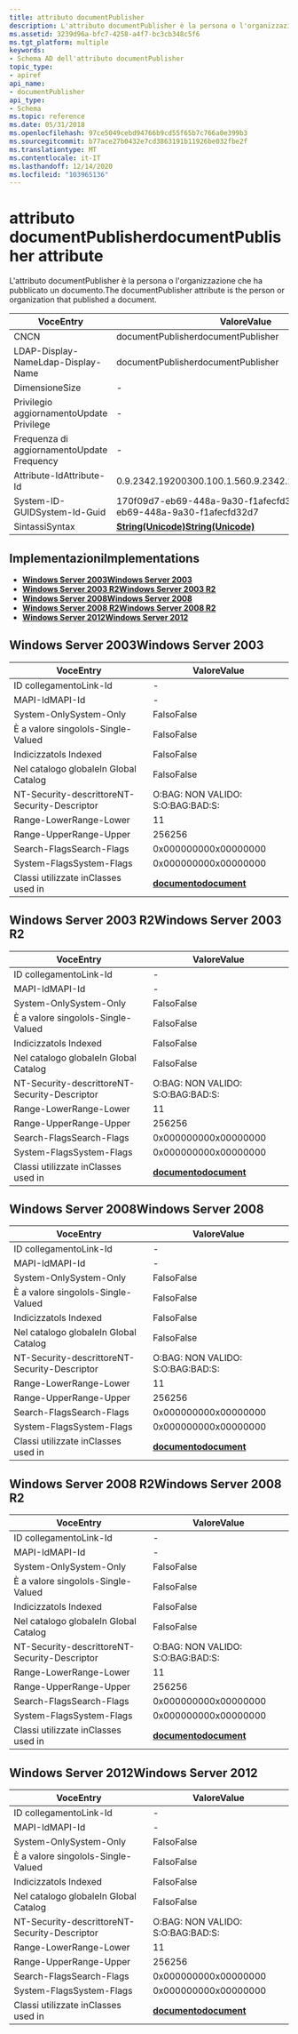 ```yaml
---
title: attributo documentPublisher
description: L'attributo documentPublisher è la persona o l'organizzazione che ha pubblicato un documento.
ms.assetid: 3239d96a-bfc7-4258-a4f7-bc3cb348c5f6
ms.tgt_platform: multiple
keywords:
- Schema AD dell'attributo documentPublisher
topic_type:
- apiref
api_name:
- documentPublisher
api_type:
- Schema
ms.topic: reference
ms.date: 05/31/2018
ms.openlocfilehash: 97ce5049cebd94766b9cd55f65b7c766a0e399b3
ms.sourcegitcommit: b77ace27b0432e7cd3863191b11926be032fbe2f
ms.translationtype: MT
ms.contentlocale: it-IT
ms.lasthandoff: 12/14/2020
ms.locfileid: "103965136"
---
```

# <a name="documentpublisher-attribute"></a><span data-ttu-id="1e07d-104">attributo documentPublisher</span><span class="sxs-lookup"><span data-stu-id="1e07d-104">documentPublisher attribute</span></span>

<span data-ttu-id="1e07d-105">L'attributo documentPublisher è la persona o l'organizzazione che ha pubblicato un documento.</span><span class="sxs-lookup"><span data-stu-id="1e07d-105">The documentPublisher attribute is the person or organization that published a document.</span></span>



| <span data-ttu-id="1e07d-106">Voce</span><span class="sxs-lookup"><span data-stu-id="1e07d-106">Entry</span></span> | <span data-ttu-id="1e07d-107">Valore</span><span class="sxs-lookup"><span data-stu-id="1e07d-107">Value</span></span> |
|-------------------|---------------------------------------------|
| <span data-ttu-id="1e07d-108">CN</span><span class="sxs-lookup"><span data-stu-id="1e07d-108">CN</span></span>                | <span data-ttu-id="1e07d-109">documentPublisher</span><span class="sxs-lookup"><span data-stu-id="1e07d-109">documentPublisher</span></span>                           |
| <span data-ttu-id="1e07d-110">LDAP-Display-Name</span><span class="sxs-lookup"><span data-stu-id="1e07d-110">Ldap-Display-Name</span></span> | <span data-ttu-id="1e07d-111">documentPublisher</span><span class="sxs-lookup"><span data-stu-id="1e07d-111">documentPublisher</span></span>                           |
| <span data-ttu-id="1e07d-112">Dimensione</span><span class="sxs-lookup"><span data-stu-id="1e07d-112">Size</span></span>              | \-                                          |
| <span data-ttu-id="1e07d-113">Privilegio aggiornamento</span><span class="sxs-lookup"><span data-stu-id="1e07d-113">Update Privilege</span></span>  | \-                                          |
| <span data-ttu-id="1e07d-114">Frequenza di aggiornamento</span><span class="sxs-lookup"><span data-stu-id="1e07d-114">Update Frequency</span></span>  | \-                                          |
| <span data-ttu-id="1e07d-115">Attribute-Id</span><span class="sxs-lookup"><span data-stu-id="1e07d-115">Attribute-Id</span></span>      | <span data-ttu-id="1e07d-116">0.9.2342.19200300.100.1.56</span><span class="sxs-lookup"><span data-stu-id="1e07d-116">0.9.2342.19200300.100.1.56</span></span>                  |
| <span data-ttu-id="1e07d-117">System-ID-GUID</span><span class="sxs-lookup"><span data-stu-id="1e07d-117">System-Id-Guid</span></span>    | <span data-ttu-id="1e07d-118">170f09d7-eb69-448a-9a30-f1afecfd32d7</span><span class="sxs-lookup"><span data-stu-id="1e07d-118">170f09d7-eb69-448a-9a30-f1afecfd32d7</span></span>        |
| <span data-ttu-id="1e07d-119">Sintassi</span><span class="sxs-lookup"><span data-stu-id="1e07d-119">Syntax</span></span>            | [<span data-ttu-id="1e07d-120">**String(Unicode)**</span><span class="sxs-lookup"><span data-stu-id="1e07d-120">**String(Unicode)**</span></span>](s-string-unicode.md) |



## <a name="implementations"></a><span data-ttu-id="1e07d-121">Implementazioni</span><span class="sxs-lookup"><span data-stu-id="1e07d-121">Implementations</span></span>

-   [<span data-ttu-id="1e07d-122">**Windows Server 2003**</span><span class="sxs-lookup"><span data-stu-id="1e07d-122">**Windows Server 2003**</span></span>](#windows-server-2003)
-   [<span data-ttu-id="1e07d-123">**Windows Server 2003 R2**</span><span class="sxs-lookup"><span data-stu-id="1e07d-123">**Windows Server 2003 R2**</span></span>](#windows-server-2003-r2)
-   [<span data-ttu-id="1e07d-124">**Windows Server 2008**</span><span class="sxs-lookup"><span data-stu-id="1e07d-124">**Windows Server 2008**</span></span>](#windows-server-2008)
-   [<span data-ttu-id="1e07d-125">**Windows Server 2008 R2**</span><span class="sxs-lookup"><span data-stu-id="1e07d-125">**Windows Server 2008 R2**</span></span>](#windows-server-2008-r2)
-   [<span data-ttu-id="1e07d-126">**Windows Server 2012**</span><span class="sxs-lookup"><span data-stu-id="1e07d-126">**Windows Server 2012**</span></span>](#windows-server-2012)

## <a name="windows-server-2003"></a><span data-ttu-id="1e07d-127">Windows Server 2003</span><span class="sxs-lookup"><span data-stu-id="1e07d-127">Windows Server 2003</span></span>



| <span data-ttu-id="1e07d-128">Voce</span><span class="sxs-lookup"><span data-stu-id="1e07d-128">Entry</span></span> | <span data-ttu-id="1e07d-129">Valore</span><span class="sxs-lookup"><span data-stu-id="1e07d-129">Value</span></span> |
|------------------------|-------------------------------------------|
| <span data-ttu-id="1e07d-130">ID collegamento</span><span class="sxs-lookup"><span data-stu-id="1e07d-130">Link-Id</span></span>                | \-                                        |
| <span data-ttu-id="1e07d-131">MAPI-Id</span><span class="sxs-lookup"><span data-stu-id="1e07d-131">MAPI-Id</span></span>                | \-                                        |
| <span data-ttu-id="1e07d-132">System-Only</span><span class="sxs-lookup"><span data-stu-id="1e07d-132">System-Only</span></span>            | <span data-ttu-id="1e07d-133">Falso</span><span class="sxs-lookup"><span data-stu-id="1e07d-133">False</span></span>                                     |
| <span data-ttu-id="1e07d-134">È a valore singolo</span><span class="sxs-lookup"><span data-stu-id="1e07d-134">Is-Single-Valued</span></span>       | <span data-ttu-id="1e07d-135">Falso</span><span class="sxs-lookup"><span data-stu-id="1e07d-135">False</span></span>                                     |
| <span data-ttu-id="1e07d-136">Indicizzato</span><span class="sxs-lookup"><span data-stu-id="1e07d-136">Is Indexed</span></span>             | <span data-ttu-id="1e07d-137">Falso</span><span class="sxs-lookup"><span data-stu-id="1e07d-137">False</span></span>                                     |
| <span data-ttu-id="1e07d-138">Nel catalogo globale</span><span class="sxs-lookup"><span data-stu-id="1e07d-138">In Global Catalog</span></span>      | <span data-ttu-id="1e07d-139">Falso</span><span class="sxs-lookup"><span data-stu-id="1e07d-139">False</span></span>                                     |
| <span data-ttu-id="1e07d-140">NT-Security-descrittore</span><span class="sxs-lookup"><span data-stu-id="1e07d-140">NT-Security-Descriptor</span></span> | <span data-ttu-id="1e07d-141">O:BAG: NON VALIDO: S:</span><span class="sxs-lookup"><span data-stu-id="1e07d-141">O:BAG:BAD:S:</span></span>                              |
| <span data-ttu-id="1e07d-142">Range-Lower</span><span class="sxs-lookup"><span data-stu-id="1e07d-142">Range-Lower</span></span>            | <span data-ttu-id="1e07d-143">1</span><span class="sxs-lookup"><span data-stu-id="1e07d-143">1</span></span>                                         |
| <span data-ttu-id="1e07d-144">Range-Upper</span><span class="sxs-lookup"><span data-stu-id="1e07d-144">Range-Upper</span></span>            | <span data-ttu-id="1e07d-145">256</span><span class="sxs-lookup"><span data-stu-id="1e07d-145">256</span></span>                                       |
| <span data-ttu-id="1e07d-146">Search-Flags</span><span class="sxs-lookup"><span data-stu-id="1e07d-146">Search-Flags</span></span>           | <span data-ttu-id="1e07d-147">0x00000000</span><span class="sxs-lookup"><span data-stu-id="1e07d-147">0x00000000</span></span>                                |
| <span data-ttu-id="1e07d-148">System-Flags</span><span class="sxs-lookup"><span data-stu-id="1e07d-148">System-Flags</span></span>           | <span data-ttu-id="1e07d-149">0x00000000</span><span class="sxs-lookup"><span data-stu-id="1e07d-149">0x00000000</span></span>                                |
| <span data-ttu-id="1e07d-150">Classi utilizzate in</span><span class="sxs-lookup"><span data-stu-id="1e07d-150">Classes used in</span></span>        | [<span data-ttu-id="1e07d-151">**documento**</span><span class="sxs-lookup"><span data-stu-id="1e07d-151">**document**</span></span>](c-document.md)<br/> |



## <a name="windows-server-2003-r2"></a><span data-ttu-id="1e07d-152">Windows Server 2003 R2</span><span class="sxs-lookup"><span data-stu-id="1e07d-152">Windows Server 2003 R2</span></span>



| <span data-ttu-id="1e07d-153">Voce</span><span class="sxs-lookup"><span data-stu-id="1e07d-153">Entry</span></span> | <span data-ttu-id="1e07d-154">Valore</span><span class="sxs-lookup"><span data-stu-id="1e07d-154">Value</span></span> |
|------------------------|-------------------------------------------|
| <span data-ttu-id="1e07d-155">ID collegamento</span><span class="sxs-lookup"><span data-stu-id="1e07d-155">Link-Id</span></span>                | \-                                        |
| <span data-ttu-id="1e07d-156">MAPI-Id</span><span class="sxs-lookup"><span data-stu-id="1e07d-156">MAPI-Id</span></span>                | \-                                        |
| <span data-ttu-id="1e07d-157">System-Only</span><span class="sxs-lookup"><span data-stu-id="1e07d-157">System-Only</span></span>            | <span data-ttu-id="1e07d-158">Falso</span><span class="sxs-lookup"><span data-stu-id="1e07d-158">False</span></span>                                     |
| <span data-ttu-id="1e07d-159">È a valore singolo</span><span class="sxs-lookup"><span data-stu-id="1e07d-159">Is-Single-Valued</span></span>       | <span data-ttu-id="1e07d-160">Falso</span><span class="sxs-lookup"><span data-stu-id="1e07d-160">False</span></span>                                     |
| <span data-ttu-id="1e07d-161">Indicizzato</span><span class="sxs-lookup"><span data-stu-id="1e07d-161">Is Indexed</span></span>             | <span data-ttu-id="1e07d-162">Falso</span><span class="sxs-lookup"><span data-stu-id="1e07d-162">False</span></span>                                     |
| <span data-ttu-id="1e07d-163">Nel catalogo globale</span><span class="sxs-lookup"><span data-stu-id="1e07d-163">In Global Catalog</span></span>      | <span data-ttu-id="1e07d-164">Falso</span><span class="sxs-lookup"><span data-stu-id="1e07d-164">False</span></span>                                     |
| <span data-ttu-id="1e07d-165">NT-Security-descrittore</span><span class="sxs-lookup"><span data-stu-id="1e07d-165">NT-Security-Descriptor</span></span> | <span data-ttu-id="1e07d-166">O:BAG: NON VALIDO: S:</span><span class="sxs-lookup"><span data-stu-id="1e07d-166">O:BAG:BAD:S:</span></span>                              |
| <span data-ttu-id="1e07d-167">Range-Lower</span><span class="sxs-lookup"><span data-stu-id="1e07d-167">Range-Lower</span></span>            | <span data-ttu-id="1e07d-168">1</span><span class="sxs-lookup"><span data-stu-id="1e07d-168">1</span></span>                                         |
| <span data-ttu-id="1e07d-169">Range-Upper</span><span class="sxs-lookup"><span data-stu-id="1e07d-169">Range-Upper</span></span>            | <span data-ttu-id="1e07d-170">256</span><span class="sxs-lookup"><span data-stu-id="1e07d-170">256</span></span>                                       |
| <span data-ttu-id="1e07d-171">Search-Flags</span><span class="sxs-lookup"><span data-stu-id="1e07d-171">Search-Flags</span></span>           | <span data-ttu-id="1e07d-172">0x00000000</span><span class="sxs-lookup"><span data-stu-id="1e07d-172">0x00000000</span></span>                                |
| <span data-ttu-id="1e07d-173">System-Flags</span><span class="sxs-lookup"><span data-stu-id="1e07d-173">System-Flags</span></span>           | <span data-ttu-id="1e07d-174">0x00000000</span><span class="sxs-lookup"><span data-stu-id="1e07d-174">0x00000000</span></span>                                |
| <span data-ttu-id="1e07d-175">Classi utilizzate in</span><span class="sxs-lookup"><span data-stu-id="1e07d-175">Classes used in</span></span>        | [<span data-ttu-id="1e07d-176">**documento**</span><span class="sxs-lookup"><span data-stu-id="1e07d-176">**document**</span></span>](c-document.md)<br/> |



## <a name="windows-server-2008"></a><span data-ttu-id="1e07d-177">Windows Server 2008</span><span class="sxs-lookup"><span data-stu-id="1e07d-177">Windows Server 2008</span></span>



| <span data-ttu-id="1e07d-178">Voce</span><span class="sxs-lookup"><span data-stu-id="1e07d-178">Entry</span></span> | <span data-ttu-id="1e07d-179">Valore</span><span class="sxs-lookup"><span data-stu-id="1e07d-179">Value</span></span> |
|------------------------|-------------------------------------------|
| <span data-ttu-id="1e07d-180">ID collegamento</span><span class="sxs-lookup"><span data-stu-id="1e07d-180">Link-Id</span></span>                | \-                                        |
| <span data-ttu-id="1e07d-181">MAPI-Id</span><span class="sxs-lookup"><span data-stu-id="1e07d-181">MAPI-Id</span></span>                | \-                                        |
| <span data-ttu-id="1e07d-182">System-Only</span><span class="sxs-lookup"><span data-stu-id="1e07d-182">System-Only</span></span>            | <span data-ttu-id="1e07d-183">Falso</span><span class="sxs-lookup"><span data-stu-id="1e07d-183">False</span></span>                                     |
| <span data-ttu-id="1e07d-184">È a valore singolo</span><span class="sxs-lookup"><span data-stu-id="1e07d-184">Is-Single-Valued</span></span>       | <span data-ttu-id="1e07d-185">Falso</span><span class="sxs-lookup"><span data-stu-id="1e07d-185">False</span></span>                                     |
| <span data-ttu-id="1e07d-186">Indicizzato</span><span class="sxs-lookup"><span data-stu-id="1e07d-186">Is Indexed</span></span>             | <span data-ttu-id="1e07d-187">Falso</span><span class="sxs-lookup"><span data-stu-id="1e07d-187">False</span></span>                                     |
| <span data-ttu-id="1e07d-188">Nel catalogo globale</span><span class="sxs-lookup"><span data-stu-id="1e07d-188">In Global Catalog</span></span>      | <span data-ttu-id="1e07d-189">Falso</span><span class="sxs-lookup"><span data-stu-id="1e07d-189">False</span></span>                                     |
| <span data-ttu-id="1e07d-190">NT-Security-descrittore</span><span class="sxs-lookup"><span data-stu-id="1e07d-190">NT-Security-Descriptor</span></span> | <span data-ttu-id="1e07d-191">O:BAG: NON VALIDO: S:</span><span class="sxs-lookup"><span data-stu-id="1e07d-191">O:BAG:BAD:S:</span></span>                              |
| <span data-ttu-id="1e07d-192">Range-Lower</span><span class="sxs-lookup"><span data-stu-id="1e07d-192">Range-Lower</span></span>            | <span data-ttu-id="1e07d-193">1</span><span class="sxs-lookup"><span data-stu-id="1e07d-193">1</span></span>                                         |
| <span data-ttu-id="1e07d-194">Range-Upper</span><span class="sxs-lookup"><span data-stu-id="1e07d-194">Range-Upper</span></span>            | <span data-ttu-id="1e07d-195">256</span><span class="sxs-lookup"><span data-stu-id="1e07d-195">256</span></span>                                       |
| <span data-ttu-id="1e07d-196">Search-Flags</span><span class="sxs-lookup"><span data-stu-id="1e07d-196">Search-Flags</span></span>           | <span data-ttu-id="1e07d-197">0x00000000</span><span class="sxs-lookup"><span data-stu-id="1e07d-197">0x00000000</span></span>                                |
| <span data-ttu-id="1e07d-198">System-Flags</span><span class="sxs-lookup"><span data-stu-id="1e07d-198">System-Flags</span></span>           | <span data-ttu-id="1e07d-199">0x00000000</span><span class="sxs-lookup"><span data-stu-id="1e07d-199">0x00000000</span></span>                                |
| <span data-ttu-id="1e07d-200">Classi utilizzate in</span><span class="sxs-lookup"><span data-stu-id="1e07d-200">Classes used in</span></span>        | [<span data-ttu-id="1e07d-201">**documento**</span><span class="sxs-lookup"><span data-stu-id="1e07d-201">**document**</span></span>](c-document.md)<br/> |



## <a name="windows-server-2008-r2"></a><span data-ttu-id="1e07d-202">Windows Server 2008 R2</span><span class="sxs-lookup"><span data-stu-id="1e07d-202">Windows Server 2008 R2</span></span>



| <span data-ttu-id="1e07d-203">Voce</span><span class="sxs-lookup"><span data-stu-id="1e07d-203">Entry</span></span> | <span data-ttu-id="1e07d-204">Valore</span><span class="sxs-lookup"><span data-stu-id="1e07d-204">Value</span></span> |
|------------------------|-------------------------------------------|
| <span data-ttu-id="1e07d-205">ID collegamento</span><span class="sxs-lookup"><span data-stu-id="1e07d-205">Link-Id</span></span>                | \-                                        |
| <span data-ttu-id="1e07d-206">MAPI-Id</span><span class="sxs-lookup"><span data-stu-id="1e07d-206">MAPI-Id</span></span>                | \-                                        |
| <span data-ttu-id="1e07d-207">System-Only</span><span class="sxs-lookup"><span data-stu-id="1e07d-207">System-Only</span></span>            | <span data-ttu-id="1e07d-208">Falso</span><span class="sxs-lookup"><span data-stu-id="1e07d-208">False</span></span>                                     |
| <span data-ttu-id="1e07d-209">È a valore singolo</span><span class="sxs-lookup"><span data-stu-id="1e07d-209">Is-Single-Valued</span></span>       | <span data-ttu-id="1e07d-210">Falso</span><span class="sxs-lookup"><span data-stu-id="1e07d-210">False</span></span>                                     |
| <span data-ttu-id="1e07d-211">Indicizzato</span><span class="sxs-lookup"><span data-stu-id="1e07d-211">Is Indexed</span></span>             | <span data-ttu-id="1e07d-212">Falso</span><span class="sxs-lookup"><span data-stu-id="1e07d-212">False</span></span>                                     |
| <span data-ttu-id="1e07d-213">Nel catalogo globale</span><span class="sxs-lookup"><span data-stu-id="1e07d-213">In Global Catalog</span></span>      | <span data-ttu-id="1e07d-214">Falso</span><span class="sxs-lookup"><span data-stu-id="1e07d-214">False</span></span>                                     |
| <span data-ttu-id="1e07d-215">NT-Security-descrittore</span><span class="sxs-lookup"><span data-stu-id="1e07d-215">NT-Security-Descriptor</span></span> | <span data-ttu-id="1e07d-216">O:BAG: NON VALIDO: S:</span><span class="sxs-lookup"><span data-stu-id="1e07d-216">O:BAG:BAD:S:</span></span>                              |
| <span data-ttu-id="1e07d-217">Range-Lower</span><span class="sxs-lookup"><span data-stu-id="1e07d-217">Range-Lower</span></span>            | <span data-ttu-id="1e07d-218">1</span><span class="sxs-lookup"><span data-stu-id="1e07d-218">1</span></span>                                         |
| <span data-ttu-id="1e07d-219">Range-Upper</span><span class="sxs-lookup"><span data-stu-id="1e07d-219">Range-Upper</span></span>            | <span data-ttu-id="1e07d-220">256</span><span class="sxs-lookup"><span data-stu-id="1e07d-220">256</span></span>                                       |
| <span data-ttu-id="1e07d-221">Search-Flags</span><span class="sxs-lookup"><span data-stu-id="1e07d-221">Search-Flags</span></span>           | <span data-ttu-id="1e07d-222">0x00000000</span><span class="sxs-lookup"><span data-stu-id="1e07d-222">0x00000000</span></span>                                |
| <span data-ttu-id="1e07d-223">System-Flags</span><span class="sxs-lookup"><span data-stu-id="1e07d-223">System-Flags</span></span>           | <span data-ttu-id="1e07d-224">0x00000000</span><span class="sxs-lookup"><span data-stu-id="1e07d-224">0x00000000</span></span>                                |
| <span data-ttu-id="1e07d-225">Classi utilizzate in</span><span class="sxs-lookup"><span data-stu-id="1e07d-225">Classes used in</span></span>        | [<span data-ttu-id="1e07d-226">**documento**</span><span class="sxs-lookup"><span data-stu-id="1e07d-226">**document**</span></span>](c-document.md)<br/> |



## <a name="windows-server-2012"></a><span data-ttu-id="1e07d-227">Windows Server 2012</span><span class="sxs-lookup"><span data-stu-id="1e07d-227">Windows Server 2012</span></span>



| <span data-ttu-id="1e07d-228">Voce</span><span class="sxs-lookup"><span data-stu-id="1e07d-228">Entry</span></span> | <span data-ttu-id="1e07d-229">Valore</span><span class="sxs-lookup"><span data-stu-id="1e07d-229">Value</span></span> |
|------------------------|-------------------------------------------|
| <span data-ttu-id="1e07d-230">ID collegamento</span><span class="sxs-lookup"><span data-stu-id="1e07d-230">Link-Id</span></span>                | \-                                        |
| <span data-ttu-id="1e07d-231">MAPI-Id</span><span class="sxs-lookup"><span data-stu-id="1e07d-231">MAPI-Id</span></span>                | \-                                        |
| <span data-ttu-id="1e07d-232">System-Only</span><span class="sxs-lookup"><span data-stu-id="1e07d-232">System-Only</span></span>            | <span data-ttu-id="1e07d-233">Falso</span><span class="sxs-lookup"><span data-stu-id="1e07d-233">False</span></span>                                     |
| <span data-ttu-id="1e07d-234">È a valore singolo</span><span class="sxs-lookup"><span data-stu-id="1e07d-234">Is-Single-Valued</span></span>       | <span data-ttu-id="1e07d-235">Falso</span><span class="sxs-lookup"><span data-stu-id="1e07d-235">False</span></span>                                     |
| <span data-ttu-id="1e07d-236">Indicizzato</span><span class="sxs-lookup"><span data-stu-id="1e07d-236">Is Indexed</span></span>             | <span data-ttu-id="1e07d-237">Falso</span><span class="sxs-lookup"><span data-stu-id="1e07d-237">False</span></span>                                     |
| <span data-ttu-id="1e07d-238">Nel catalogo globale</span><span class="sxs-lookup"><span data-stu-id="1e07d-238">In Global Catalog</span></span>      | <span data-ttu-id="1e07d-239">Falso</span><span class="sxs-lookup"><span data-stu-id="1e07d-239">False</span></span>                                     |
| <span data-ttu-id="1e07d-240">NT-Security-descrittore</span><span class="sxs-lookup"><span data-stu-id="1e07d-240">NT-Security-Descriptor</span></span> | <span data-ttu-id="1e07d-241">O:BAG: NON VALIDO: S:</span><span class="sxs-lookup"><span data-stu-id="1e07d-241">O:BAG:BAD:S:</span></span>                              |
| <span data-ttu-id="1e07d-242">Range-Lower</span><span class="sxs-lookup"><span data-stu-id="1e07d-242">Range-Lower</span></span>            | <span data-ttu-id="1e07d-243">1</span><span class="sxs-lookup"><span data-stu-id="1e07d-243">1</span></span>                                         |
| <span data-ttu-id="1e07d-244">Range-Upper</span><span class="sxs-lookup"><span data-stu-id="1e07d-244">Range-Upper</span></span>            | <span data-ttu-id="1e07d-245">256</span><span class="sxs-lookup"><span data-stu-id="1e07d-245">256</span></span>                                       |
| <span data-ttu-id="1e07d-246">Search-Flags</span><span class="sxs-lookup"><span data-stu-id="1e07d-246">Search-Flags</span></span>           | <span data-ttu-id="1e07d-247">0x00000000</span><span class="sxs-lookup"><span data-stu-id="1e07d-247">0x00000000</span></span>                                |
| <span data-ttu-id="1e07d-248">System-Flags</span><span class="sxs-lookup"><span data-stu-id="1e07d-248">System-Flags</span></span>           | <span data-ttu-id="1e07d-249">0x00000000</span><span class="sxs-lookup"><span data-stu-id="1e07d-249">0x00000000</span></span>                                |
| <span data-ttu-id="1e07d-250">Classi utilizzate in</span><span class="sxs-lookup"><span data-stu-id="1e07d-250">Classes used in</span></span>        | [<span data-ttu-id="1e07d-251">**documento**</span><span class="sxs-lookup"><span data-stu-id="1e07d-251">**document**</span></span>](c-document.md)<br/> |



 

 





